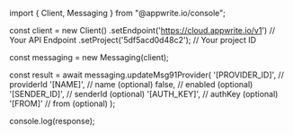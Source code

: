 import { Client, Messaging } from "@appwrite.io/console";

const client = new Client()
    .setEndpoint('https://cloud.appwrite.io/v1') // Your API Endpoint
    .setProject('5df5acd0d48c2'); // Your project ID

const messaging = new Messaging(client);

const result = await messaging.updateMsg91Provider(
    '[PROVIDER_ID]', // providerId
    '[NAME]', // name (optional)
    false, // enabled (optional)
    '[SENDER_ID]', // senderId (optional)
    '[AUTH_KEY]', // authKey (optional)
    '[FROM]' // from (optional)
);

console.log(response);

